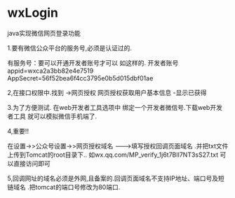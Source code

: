 # wxLogin
java实现微信网页登录功能

1.要有微信公众平台的服务号,必须是认证过的.

有服务号：要可以开通开发者账号才可以
如这样的.
开发者账号
appid=wxca2a3bb82e4e7519
AppSecret=56f52bea6f4cc3795e0b5d015dbf01ae

2,在接口权限中.找到 ->网页授权 网页授权获取用户基本信息 -显示已获得

3.为了方便测试. 在web开发者工具选项中 绑定一个开发者微信号.下载web开发者工具 就可以模拟微信手机端了.

4,重要!!

在设置->>公众号设置->>网页授权域名  --->填写授权回调页面域名 .并把txt文件上传到Tomcat的root目录下..
如wx.qq.com/MP_verify_1j6t7BlI7NT3sS27.txt 可以直接访问即可

5,回调网址的域名必须是外网,且备案的.回调页面域名不支持IP地址、端口号及短链域名  .把tomcat的端口号修改为80端口.
